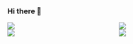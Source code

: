 ### Hi there 👋
<div style="display: flex; justify-content: center;">
    <div style="flex: 1; justify-content: center; align-items: center;">
        <img src="https://github-readme-stats.vercel.app/api?username=whtower&show_icons=true&theme=tokyonight" />
    </div>
    <div style="flex: 1; justify-content: center; align-items: center;">
        <img src="https://github-readme-activity-graph.vercel.app/graph?username=whtower&theme=xcode" />
    </div>
</div>
<div style="display: flex; justify-content: center;">
    <div style="flex: 1; justify-content: center; align-items: center;">
        <img src="https://github-readme-stats.vercel.app/api/top-langs/?username=whtower" />
    </div>
    <div style="flex: 1; justify-content: center; align-items: center;">
        <img src="https://github-readme-streak-stats.herokuapp.com/?user=whtower" />
    </div>
</div>

<!--
**whtower/whtower** is a ✨ _special_ ✨ repository because its `README.md` (this file) appears on your GitHub profile.

Here are some ideas to get you started:

- 🔭 I’m currently working on ...
- 🌱 I’m currently learning ...
- 👯 I’m looking to collaborate on ...
- 🤔 I’m looking for help with ...
- 💬 Ask me about ...
- 📫 How to reach me: ...
- 😄 Pronouns: ...
- ⚡ Fun fact: ...
-->
